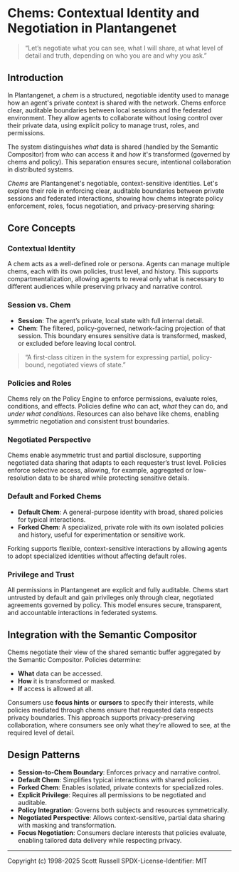 # Chems: Contextual Identity and Negotiation in Plantangenet

> “Let’s negotiate what you can see, what I will share, at what level of detail and truth, depending on who you are and why you ask.”

## Introduction

In Plantangenet, a *chem* is a structured, negotiable identity used to manage how an agent's private context is shared with the network. Chems enforce clear, auditable boundaries between local sessions and the federated environment. They allow agents to collaborate without losing control over their private data, using explicit policy to manage trust, roles, and permissions.

The system distinguishes *what* data is shared (handled by the Semantic Compositor) from *who* can access it and *how* it's transformed (governed by chems and policy). This separation ensures secure, intentional collaboration in distributed systems.

*Chems* are Plantangenet's negotiable, context-sensitive identities. Let's explore their role in enforcing clear, auditable boundaries between private sessions and federated interactions, showing how chems integrate policy enforcement, roles, focus negotiation, and privacy-preserving sharing:

## Core Concepts

### Contextual Identity

A chem acts as a well-defined role or persona. Agents can manage multiple chems, each with its own policies, trust level, and history. This supports compartmentalization, allowing agents to reveal only what is necessary to different audiences while preserving privacy and narrative control.

### Session vs. Chem

* **Session**: The agent’s private, local state with full internal detail.
* **Chem**: The filtered, policy-governed, network-facing projection of that session. This boundary ensures sensitive data is transformed, masked, or excluded before leaving local control.

> “A first-class citizen in the system for expressing partial, policy-bound, negotiated views of state.”

### Policies and Roles

Chems rely on the Policy Engine to enforce permissions, evaluate roles, conditions, and effects. Policies define *who* can act, *what* they can do, and *under what conditions*. Resources can also behave like chems, enabling symmetric negotiation and consistent trust boundaries.

### Negotiated Perspective

Chems enable asymmetric trust and partial disclosure, supporting negotiated data sharing that adapts to each requester’s trust level. Policies enforce selective access, allowing, for example, aggregated or low-resolution data to be shared while protecting sensitive details.

### Default and Forked Chems

* **Default Chem**: A general-purpose identity with broad, shared policies for typical interactions.
* **Forked Chem**: A specialized, private role with its own isolated policies and history, useful for experimentation or sensitive work.

Forking supports flexible, context-sensitive interactions by allowing agents to adopt specialized identities without affecting default roles.

### Privilege and Trust

All permissions in Plantangenet are explicit and fully auditable. Chems start untrusted by default and gain privileges only through clear, negotiated agreements governed by policy. This model ensures secure, transparent, and accountable interactions in federated systems.

## Integration with the Semantic Compositor

Chems negotiate their view of the shared semantic buffer aggregated by the Semantic Compositor. Policies determine:

* **What** data can be accessed.
* **How** it is transformed or masked.
* **If** access is allowed at all.

Consumers use **focus hints** or **cursors** to specify their interests, while policies mediated through chems ensure that requested data respects privacy boundaries. This approach supports privacy-preserving collaboration, where consumers see only what they’re allowed to see, at the required level of detail.

## Design Patterns

* **Session-to-Chem Boundary**: Enforces privacy and narrative control.
* **Default Chem**: Simplifies typical interactions with shared policies.
* **Forked Chem**: Enables isolated, private contexts for specialized roles.
* **Explicit Privilege**: Requires all permissions to be negotiated and auditable.
* **Policy Integration**: Governs both subjects and resources symmetrically.
* **Negotiated Perspective**: Allows context-sensitive, partial data sharing with masking and transformation.
* **Focus Negotiation**: Consumers declare interests that policies evaluate, enabling tailored data delivery while respecting privacy.

---

Copyright (c) 1998-2025 Scott Russell
SPDX-License-Identifier: MIT

